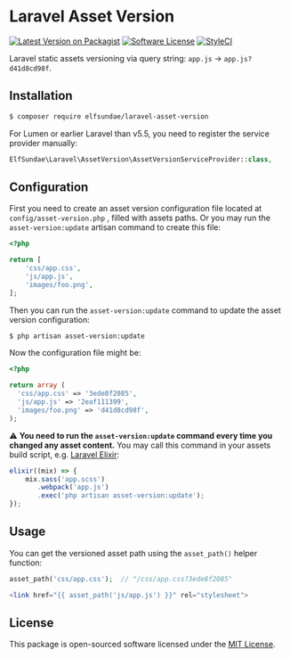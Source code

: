 # Laravel Asset Version

[![Latest Version on Packagist](https://img.shields.io/packagist/v/elfsundae/laravel-asset-version.svg?style=flat-square)](https://packagist.org/packages/elfsundae/laravel-asset-version)
[![Software License](https://img.shields.io/badge/license-MIT-brightgreen.svg?style=flat-square)](LICENSE.md)
[![StyleCI](https://styleci.io/repos/111650758/shield)](https://styleci.io/repos/111650758)

Laravel static assets versioning via query string: `app.js` → `app.js?d41d8cd98f`.

## Installation

```sh
$ composer require elfsundae/laravel-asset-version
```

For Lumen or earlier Laravel than v5.5, you need to register the service provider manually:

```php
ElfSundae\Laravel\AssetVersion\AssetVersionServiceProvider::class,
```

## Configuration

First you need to create an asset version configuration file located at `config/asset-version.php` , filled with assets paths. Or you may run the `asset-version:update` artisan command to create this file:

```php
<?php

return [
    'css/app.css',
    'js/app.js',
    'images/foo.png',
];
```

Then you can run the `asset-version:update` command to update the asset version configuration:

```sh
$ php artisan asset-version:update
```

Now the configuration file might be:

```php
<?php

return array (
  'css/app.css' => '3ede8f2085',
  'js/app.js' => '2eaf111399',
  'images/foo.png' => 'd41d8cd98f',
);
```

:warning: **You need to run the `asset-version:update` command every time you changed any asset content.** You may call this command in your assets build script, e.g. [Laravel Elixir](https://laravel.com/docs/5.3/elixir):

```js
elixir((mix) => {
    mix.sass('app.scss')
       .webpack('app.js')
       .exec('php artisan asset-version:update');
});
```

## Usage

You can get the versioned asset path using the `asset_path()` helper function:

```php
asset_path('css/app.css');  // "/css/app.css?3ede8f2085"

<link href="{{ asset_path('js/app.js') }}" rel="stylesheet">
```

## License

This package is open-sourced software licensed under the [MIT License](LICENSE.md).
